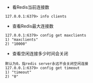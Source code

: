 - 看Redis当前连接数
```
127.0.0.1:6379> info clients
```
- 查看Redis最大连接数
```
127.0.0.1:6379> config get maxclients
1) "maxclients"
2) "10000"
```

- 查看空闲连接多少时间会关闭
```
默认为0，指redis server永远不会关闭空闲连接
127.0.0.1:6379> config get timeout
1) "timeout"
2) "0"
```